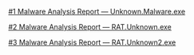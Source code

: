[#1 Malware Analysis Report — Unknown.Malware.exe](https://github.com/sapan322/Raman-Cybersecurity-Portfolio/blob/main/Malware%20Development%20&%20Analysis/Malware%20Analysis/Reports/%231_Basic_malware_analysis_report(Unknown.Malware.exe).md#malware-analysis-report-unknownmalwareexe) 

[#2 Malware Analysis Report — RAT.Unknown.exe](https://github.com/sapan322/Raman-Cybersecurity-Portfolio/blob/main/Malware%20Development%20&%20Analysis/Malware%20Analysis/Reports/%232_Basic_malware_analysis_report(RAT.Unknown.exe).md)

[#3 Malware Analysis Report — RAT.Unknown2.exe](https://github.com/sapan322/Raman-Cybersecurity-Portfolio/blob/main/Malware%20Development%20&%20Analysis/Malware%20Analysis/Reports/%233_Basic_malware_analysis_report(RAT.Unknown2.exe).md)

